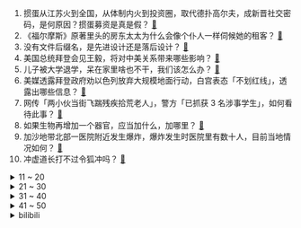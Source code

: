1. 掼蛋从江苏火到全国，从体制内火到投资圈，取代德扑高尔夫，成新晋社交密码，是何原因？掼蛋募资是真是假？ [:link:](https://www.zhihu.com/question/628158526)
2. 《福尔摩斯》原著里头的房东太太为什么会像个仆人一样伺候她的租客？ [:link:](https://www.zhihu.com/question/266192012)
3. 没有文件后缀名，是先进设计还是落后设计？ [:link:](https://www.zhihu.com/question/627881015)
4. 美国总统拜登会见王毅，将对中美关系带来哪些影响？ [:link:](https://www.zhihu.com/question/628156446)
5. 儿子被大学退学，呆在家里啥也不干，我们该怎么办？ [:link:](https://www.zhihu.com/question/622014984)
6. 美媒透露拜登政府劝以色列放弃大规模地面行动，白宫表态「不划红线」，透露出哪些信息？ [:link:](https://www.zhihu.com/question/628175168)
7. 网传「两小伙当街飞踹残疾拾荒老人」，警方「已抓获 3 名涉事学生」，如何看待此事？ [:link:](https://www.zhihu.com/question/628041895)
8. 如果生物再增加一个器官，应当加什么，加哪里？ [:link:](https://www.zhihu.com/question/623595456)
9. 加沙地带北部一医院附近发生爆炸，爆炸发生时医院里有数十人，目前当地情况如何？ [:link:](https://www.zhihu.com/question/628185446)
10. 冲虚道长打不过令狐冲吗？ [:link:](https://www.zhihu.com/question/456248378)
<details>
<summary>11 ~ 20</summary>

11. 彩票中了大奖后，个人账户将“大额度进账”，银行会有何反应? [:link:](https://www.zhihu.com/question/624105456)
12. 有没有懂的弓骑兵是以何种方式、何种套路来作战的? [:link:](https://www.zhihu.com/question/627272433)
13. 西甲国家德比：巴萨 1:2 遭皇马逆转，贝林厄姆绝杀+梅开二度，如何评价本场比赛？ [:link:](https://www.zhihu.com/question/628234321)
14. 为什么说北洋舰队覆灭标志着洋务运动的失败? [:link:](https://www.zhihu.com/question/627583982)
15. 如何评价《英雄联盟》S13 第五轮瑞士轮抽签对阵？你觉得最终晋级八强的三支队伍会是谁？ [:link:](https://www.zhihu.com/question/628186483)
16. 广州提出「房票安置」政策，为首个提出房票安置政策的一线城市，有何影响？哪些信息值得关注？ [:link:](https://www.zhihu.com/question/628164373)
17. 为什么只有茶树叶可以泡水喝，其它树的叶子不能泡水喝吗？ [:link:](https://www.zhihu.com/question/627542129)
18. S13 瑞士轮 BLG 0:2 不敌 T1 队史外战首败，如何评价这场比赛？ [:link:](https://www.zhihu.com/question/628181503)
19. 动漫里的哪个场景的片段让你感受到了身临其境感受到了绝望？ [:link:](https://www.zhihu.com/question/392162123)
20. NBA 23-24赛季常规赛，勇士122：114国王，库里41分，如何评价这场比赛？ [:link:](https://www.zhihu.com/question/628164510)
</details>
<details>
<summary>21 ~ 30</summary>

21. 你有没有什么永远无法接受的食物？ [:link:](https://www.zhihu.com/question/628032130)
22. 在《三国演义》里，周瑜为什么会被气死？ [:link:](https://www.zhihu.com/question/628150868)
23. 带“楼”的诗句有哪些？ [:link:](https://www.zhihu.com/question/628080996)
24. 导演郭帆展示《 流浪地球 3》Logo，你对此新片有何期待？ [:link:](https://www.zhihu.com/question/627762523)
25. 水效标识？清洁指数？这些对于洗碗机很重要吗？有没有大佬来科普一下？ [:link:](https://www.zhihu.com/question/627567148)
26. S13 瑞士轮 NRG 爆冷 2:0 击败 G2 晋级八强赛，如何评价这场比赛？ [:link:](https://www.zhihu.com/question/628170228)
27. 电影《二手杰作》中有哪些细思极恐的细节？ [:link:](https://www.zhihu.com/question/627907713)
28. 离海最远的省份新疆是如何规模化养殖海产品？今年天猫双十一时期能帮助其走向全国各地的餐桌上吗？ [:link:](https://www.zhihu.com/question/628172174)
29. 如何看待《崩坏：星穹铁道》将以星际和平公司名义赞助星际争霸2的WTL比赛？ [:link:](https://www.zhihu.com/question/628174016)
30. 朋友要去参加马拉松赛，我应该说哪些鼓励的话比较恰当？ [:link:](https://www.zhihu.com/question/626508026)
</details>
<details>
<summary>31 ~ 40</summary>

31. A 股重返 3000 点后，这波反弹行情还能走多远？ [:link:](https://www.zhihu.com/question/628161421)
32. 高自由度游戏中有哪些奇葩的赚钱方式？ [:link:](https://www.zhihu.com/question/337672517)
33. 上半年冠军基金诺德新生活四个多月亏光 75% 的收益，盈亏同源，将坚守人工智能，如何看待AI「钱景」？ [:link:](https://www.zhihu.com/question/628152314)
34. 一年三篇Nature的课题组什么水平？ [:link:](https://www.zhihu.com/question/627772638)
35. 刘慈欣的作品中目前最适合影视化的是哪一部？ [:link:](https://www.zhihu.com/question/627802490)
36. 有哪些提升生活品质的影音好物值得在双 11 入手？ [:link:](https://www.zhihu.com/question/627698646)
37. 你听过最治愈的话是什么呢？ [:link:](https://www.zhihu.com/question/628005327)
38. 如何评价前翼社新作《GINKA》? [:link:](https://www.zhihu.com/question/627896544)
39. 23 赛季迈阿密国际获得联赛东部 14，美公开杯亚军，北美联杯冠军，如何评价梅西与迈阿密国际这笔签约？ [:link:](https://www.zhihu.com/question/627752367)
40. 23-24赛季2023年10月28日， NBA勇士击败国王，库里41分福克斯39分，如何评价这场比赛？ [:link:](https://www.zhihu.com/question/628149523)
</details>
<details>
<summary>41 ~ 50</summary>

41. 专家称「不希望看到直播间就是低价的代名词」，如何看直播间待底价协议？底价协议会给直播生态带来什么影响？ [:link:](https://www.zhihu.com/question/628026011)
42. 怎样才能不太在意别人的看法? [:link:](https://www.zhihu.com/question/628107477)
43. 如何评价《再见爱人》第三季第八期（上）？ [:link:](https://www.zhihu.com/question/627549502)
44. 心情不好的时候你们都是怎么缓解的啊? [:link:](https://www.zhihu.com/question/628030450)
45. Ti12淘汰赛 AR 0-2 LGD，如何看待这场比赛？ [:link:](https://www.zhihu.com/question/628171021)
46. 空调怎么解决直吹人的问题？ [:link:](https://www.zhihu.com/question/500668786)
47. 假如用离职的心态上班，会是什么样子？ [:link:](https://www.zhihu.com/question/628033117)
48. 到底应该如何培养一个优秀的小孩？ [:link:](https://www.zhihu.com/question/493975306)
49. 「从沙漠空气中提取饮用水」这项科学新突破，是否会成为应对核废水污染的必备生存技能？ [:link:](https://www.zhihu.com/question/627747338)
50. 为什么老师一道题反反复复讲了很多遍，孩子依然啥也不会？ [:link:](https://www.zhihu.com/question/626281084)
</details><details>
<summary>bilibili</summary>

</details>